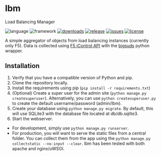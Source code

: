 # lbm
Load Balancing Manager

![language](https://img.shields.io/badge/language-python-yellow.svg)
![framework](https://img.shields.io/badge/framework-django-green.svg)
[![downloads](https://img.shields.io/github/downloads/buzzsurfr/lbm/total.svg?maxAge=2592000)](https://github.com/buzzsurfr/lbm.git)
[![release](https://img.shields.io/github/release/buzzsurfr/lbm.svg?maxAge=2592000)](https://github.com/buzzsurfr/lbm/releases)
[![issues](https://img.shields.io/github/issues-raw/buzzsurfr/lbm.svg?maxAge=2592000)](https://github.com/buzzsurfr/lbm/issues)
[![license](https://img.shields.io/github/license/buzzsurfr/lbm.svg?maxAge=2592000)](https://github.com/buzzsurfr/lbm/blob/master/LICENSE)

A simple aggregator of objects from load balancing instances (currently only F5).  Data is collected using [F5 iControl API](https://devcentral.f5.com/wiki/iControl.HomePage.ashx) with the [bigsuds](https://pypi.python.org/pypi/bigsuds/) python wrapper.

## Installation

1. Verify that you have a compatible version of Python and pip.
1. Clone the repository locally.
1. Install the requirements using pip (`pip install -r requirements.txt`)
1. (Optional) Create a super user for the admin site (`python manage.py createsuperuser`).  Alternatively, you can use `python createsuperuser.py` to create the default username/password (admin/lbm).
1. Create your database using `python manage.py migrate`.  By default, this will use SQLite3 with the database file located at db/db.sqlite3.
1. Start the webserver.
  * For development, simply use `python manage.py runserver`.
  * For production, you will want to serve the static files from a central folder.  You can collect them from the app using the `python manage.py collectstatic --no-input --clear`.  lbm has been tested with both apache and nginx/uWSGI.
